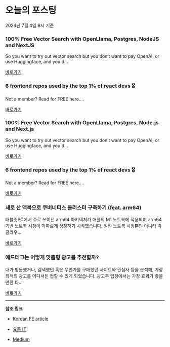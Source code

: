 # 오늘의 포스팅 
2024년 7월 4일 9시 기준 

### 100% Free Vector Search with OpenLlama, Postgres, NodeJS and NextJS 

 So you want to try out vector search but you don’t want to pay OpenAI, or use Huggingface, and you d... 

 [바로가기](https://medium.com/m/signin?actionUrl=https%3A%2F%2Fmedium.com%2F_%2Fbookmark%2Fp%2Fe496856766f7&operation=register&redirect=https%3A%2F%2Fjherr2020.medium.com%2F100-free-vector-search-with-openllama-postgres-nodejs-and-nextjs-e496856766f7&source=---------0-84----------react------bookmark_preview----0d2297ea_c898_49ed_b9c5_32aaab33b668-------) 

### 6 frontend repos used by the top 1% of react devs 🎖️ 

 Not a member? Read for FREE here.... 

 [바로가기](https://medium.com/m/signin?actionUrl=https%3A%2F%2Fmedium.com%2F_%2Fbookmark%2Fp%2Fa7784de2ec80&operation=register&redirect=https%3A%2F%2Flevelup.gitconnected.com%2F6-frontend-repos-used-by-the-top-1-of-react-devs-%25EF%25B8%258F-a7784de2ec80&source=---------0-84----------javascript------bookmark_preview----83e26e2a_6317_4cff_ba7a_db854d0a8895-------) 

### 100% Free Vector Search with OpenLlama, Postgres, Node.js and Next.js 

 So you want to try out vector search but you don’t want to pay OpenAI, or use Huggingface, and you d... 

 [바로가기](https://medium.com/m/signin?actionUrl=https%3A%2F%2Fmedium.com%2F_%2Fbookmark%2Fp%2Fe496856766f7&operation=register&redirect=https%3A%2F%2Fjavascript.plainenglish.io%2F100-free-vector-search-with-openllama-postgres-nodejs-and-nextjs-e496856766f7&source=---------0-84----------typescript------bookmark_preview----2b05f5da_4669_4103_b31b_eaeff8a9eaf4-------) 

### 6 frontend repos used by the top 1% of react devs 🎖️ 

 Not a member? Read for FREE here.... 

 [바로가기](https://medium.com/m/signin?actionUrl=https%3A%2F%2Fmedium.com%2F_%2Fbookmark%2Fp%2Fa7784de2ec80&operation=register&redirect=https%3A%2F%2Flevelup.gitconnected.com%2F6-frontend-repos-used-by-the-top-1-of-react-devs-%25EF%25B8%258F-a7784de2ec80&source=---------0-84----------frontend------bookmark_preview----b1ae00f7_bf6f_43fc_bf6e_9d86c156b88d-------) 

### 새로 산 맥북으로 쿠버네티스 클러스터 구축하기 (feat. arm64) 

 태블릿PC에서 주로 쓰이던 arm64 아키텍처가 애플의 M1 노트북에 적용되며 arm64 기반 노트북 시장이 가파르게 성장하기 시작했습니다. 일반 노트북 시장뿐만 아니라 각 클라우... 

 [바로가기](https://yozm.wishket.com/magazine/detail/2658/) 

### 애드테크는 어떻게 맞춤형 광고를 추천할까? 

 내가 방문했거나, 검색했던 혹은 무언가를 구매했던 사이트와 관심사 등을 분석해, 가장 최적의 광고를 어디서든 접할 수 있게 되었습니다. 광고주 입장에서는 가장 효과가 좋을 만한 타... 

 [바로가기](https://yozm.wishket.com/magazine/detail/2657/) 

---

**참조 링크**

- [Korean FE article](https://kofearticle.substack.com) 

- [요즘 IT](https://yozm.wishket.com/magazine) 

- [Medium](https://medium.com) 

